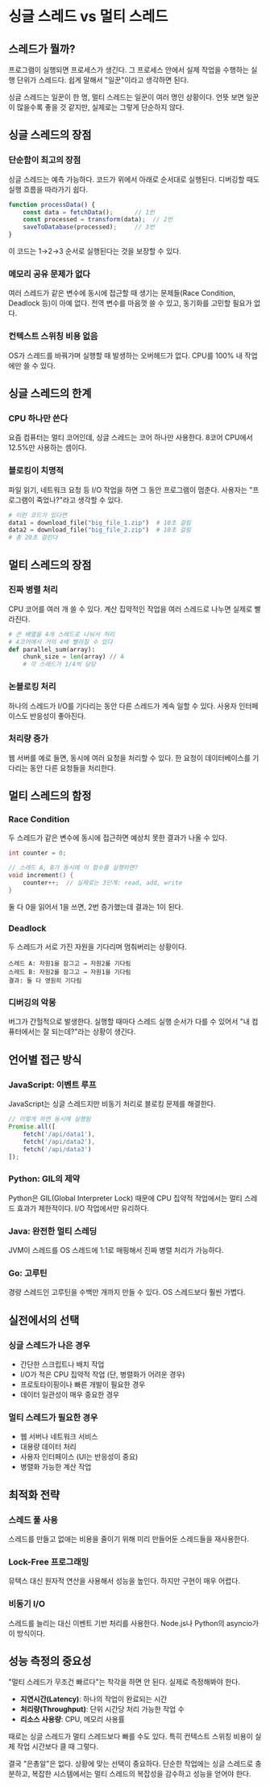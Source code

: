 # 싱글 스레드 vs 멀티 스레드

## 스레드가 뭘까?

프로그램이 실행되면 프로세스가 생긴다. 그 프로세스 안에서 실제 작업을 수행하는 실행 단위가 스레드다. 쉽게 말해서 "일꾼"이라고 생각하면 된다.

싱글 스레드는 일꾼이 한 명, 멀티 스레드는 일꾼이 여러 명인 상황이다. 언뜻 보면 일꾼이 많을수록 좋을 것 같지만, 실제로는 그렇게 단순하지 않다.

## 싱글 스레드의 장점

### 단순함이 최고의 장점

싱글 스레드는 예측 가능하다. 코드가 위에서 아래로 순서대로 실행된다. 디버깅할 때도 실행 흐름을 따라가기 쉽다.

```javascript
function processData() {
    const data = fetchData();      // 1번
    const processed = transform(data);  // 2번
    saveToDatabase(processed);     // 3번
}
```

이 코드는 1→2→3 순서로 실행된다는 것을 보장할 수 있다.

### 메모리 공유 문제가 없다

여러 스레드가 같은 변수에 동시에 접근할 때 생기는 문제들(Race Condition, Deadlock 등)이 아예 없다. 전역 변수를 마음껏 쓸 수 있고, 동기화를 고민할 필요가 없다.

### 컨텍스트 스위칭 비용 없음

OS가 스레드를 바꿔가며 실행할 때 발생하는 오버헤드가 없다. CPU를 100% 내 작업에만 쓸 수 있다.

## 싱글 스레드의 한계

### CPU 하나만 쓴다

요즘 컴퓨터는 멀티 코어인데, 싱글 스레드는 코어 하나만 사용한다. 8코어 CPU에서 12.5%만 사용하는 셈이다.

### 블로킹이 치명적

파일 읽기, 네트워크 요청 등 I/O 작업을 하면 그 동안 프로그램이 멈춘다. 사용자는 "프로그램이 죽었나?"라고 생각할 수 있다.

```python
# 이런 코드가 있다면
data1 = download_file("big_file_1.zip")  # 10초 걸림
data2 = download_file("big_file_2.zip")  # 10초 걸림
# 총 20초 걸린다
```


## 멀티 스레드의 장점

### 진짜 병렬 처리

CPU 코어를 여러 개 쓸 수 있다. 계산 집약적인 작업을 여러 스레드로 나누면 실제로 빨라진다.

```python
# 큰 배열을 4개 스레드로 나눠서 처리
# 4코어에서 거의 4배 빨라질 수 있다
def parallel_sum(array):
    chunk_size = len(array) // 4
    # 각 스레드가 1/4씩 담당
```


### 논블로킹 처리

하나의 스레드가 I/O를 기다리는 동안 다른 스레드가 계속 일할 수 있다. 사용자 인터페이스도 반응성이 좋아진다.

### 처리량 증가

웹 서버를 예로 들면, 동시에 여러 요청을 처리할 수 있다. 한 요청이 데이터베이스를 기다리는 동안 다른 요청들을 처리한다.

## 멀티 스레드의 함정

### Race Condition

두 스레드가 같은 변수에 동시에 접근하면 예상치 못한 결과가 나올 수 있다.

```c
int counter = 0;

// 스레드 A, B가 동시에 이 함수를 실행하면?
void increment() {
    counter++;  // 실제로는 3단계: read, add, write
}
```

둘 다 0을 읽어서 1을 쓰면, 2번 증가했는데 결과는 1이 된다.

### Deadlock

두 스레드가 서로 가진 자원을 기다리며 멈춰버리는 상황이다.

```
스레드 A: 자원1을 잠그고 → 자원2를 기다림
스레드 B: 자원2를 잠그고 → 자원1을 기다림
결과: 둘 다 영원히 기다림
```


### 디버깅의 악몽

버그가 간헐적으로 발생한다. 실행할 때마다 스레드 실행 순서가 다를 수 있어서 "내 컴퓨터에서는 잘 되는데?"라는 상황이 생긴다.

## 언어별 접근 방식

### JavaScript: 이벤트 루프

JavaScript는 싱글 스레드지만 비동기 처리로 블로킹 문제를 해결한다.

```javascript
// 이렇게 하면 동시에 실행됨
Promise.all([
    fetch('/api/data1'),
    fetch('/api/data2'),
    fetch('/api/data3')
]);
```


### Python: GIL의 제약

Python은 GIL(Global Interpreter Lock) 때문에 CPU 집약적 작업에서는 멀티 스레드 효과가 제한적이다. I/O 작업에서만 유리하다.

### Java: 완전한 멀티 스레딩

JVM이 스레드를 OS 스레드에 1:1로 매핑해서 진짜 병렬 처리가 가능하다.

### Go: 고루틴

경량 스레드인 고루틴을 수백만 개까지 만들 수 있다. OS 스레드보다 훨씬 가볍다.

## 실전에서의 선택

### 싱글 스레드가 나은 경우

- 간단한 스크립트나 배치 작업
- I/O가 적은 CPU 집약적 작업 (단, 병렬화가 어려운 경우)
- 프로토타이핑이나 빠른 개발이 필요한 경우
- 데이터 일관성이 매우 중요한 경우


### 멀티 스레드가 필요한 경우

- 웹 서버나 네트워크 서비스
- 대용량 데이터 처리
- 사용자 인터페이스 (UI는 반응성이 중요)
- 병렬화 가능한 계산 작업


## 최적화 전략

### 스레드 풀 사용

스레드를 만들고 없애는 비용을 줄이기 위해 미리 만들어둔 스레드들을 재사용한다.

### Lock-Free 프로그래밍

뮤텍스 대신 원자적 연산을 사용해서 성능을 높인다. 하지만 구현이 매우 어렵다.

### 비동기 I/O

스레드를 늘리는 대신 이벤트 기반 처리를 사용한다. Node.js나 Python의 asyncio가 이 방식이다.

## 성능 측정의 중요성

"멀티 스레드가 무조건 빠르다"는 착각을 하면 안 된다. 실제로 측정해봐야 한다.

- **지연시간(Latency)**: 하나의 작업이 완료되는 시간
- **처리량(Throughput)**: 단위 시간당 처리 가능한 작업 수
- **리소스 사용량**: CPU, 메모리 사용률

때로는 싱글 스레드가 멀티 스레드보다 빠를 수도 있다. 특히 컨텍스트 스위칭 비용이 실제 작업 시간보다 클 때 그렇다.

결국 "은총알"은 없다. 상황에 맞는 선택이 중요하다. 단순한 작업에는 싱글 스레드로 충분하고, 복잡한 시스템에서는 멀티 스레드의 복잡성을 감수하고 성능을 얻어야 한다.

